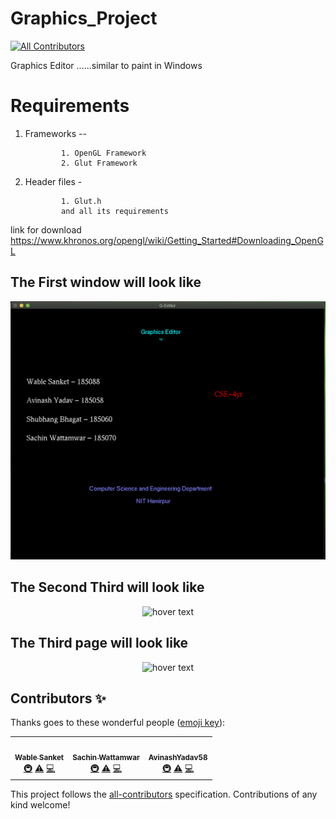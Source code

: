 # Graphics_Project
<!-- ALL-CONTRIBUTORS-BADGE:START - Do not remove or modify this section -->
[![All Contributors](https://img.shields.io/badge/all_contributors-3-orange.svg?style=flat-square)](#contributors-)
<!-- ALL-CONTRIBUTORS-BADGE:END -->
Graphics Editor ......similar to paint in Windows
# Requirements
 1. Frameworks -- 
 
                1. OpenGL Framework
                2. Glut Framework
                

 2. Header files -
 
                1. Glut.h
                and all its requirements


link for download https://www.khronos.org/opengl/wiki/Getting_Started#Downloading_OpenGL



## The First window will look like

<p align="center">
  <img src="https://github.com/Sanketwable/Graphics_Project/blob/master/Images/firstpage.png" width="600" title="hover text">
</p>

## The Second Third will look like

<p align="center">
  <img src="https://github.com/Sanketwable/Graphics_Project/blob/master/Images/secondpage.png" width ="600" title="hover text">
</p>

## The Third page will look like 

<p align="center">
  <img src="https://github.com/Sanketwable/Graphics_Project/blob/master/Images/thirdpage.png" width="600" title="hover text">
</p>

## Contributors ✨

Thanks goes to these wonderful people ([emoji key](https://allcontributors.org/docs/en/emoji-key)):

<!-- ALL-CONTRIBUTORS-LIST:START - Do not remove or modify this section -->
<!-- prettier-ignore-start -->
<!-- markdownlint-disable -->
<table>
  <tr>
    <td align="center"><a href="http://wablesanket.xyz"><img src="https://avatars0.githubusercontent.com/u/43716242?v=4" width="100px;" alt=""/><br /><sub><b>Wable Sanket</b></sub></a><br /><a href="#infra-Sanketwable" title="Infrastructure (Hosting, Build-Tools, etc)">🚇</a> <a href="https://github.com/Sanketwable/Graphics_Project/commits?author=Sanketwable" title="Tests">⚠️</a> <a href="https://github.com/Sanketwable/Graphics_Project/commits?author=Sanketwable" title="Code">💻</a></td>
    <td align="center"><a href="https://github.com/Sachinwattamwar"><img src="https://avatars3.githubusercontent.com/u/43489632?v=4" width="100px;" alt=""/><br /><sub><b>Sachin Wattamwar</b></sub></a><br /><a href="#infra-Sachinwattamwar" title="Infrastructure (Hosting, Build-Tools, etc)">🚇</a> <a href="https://github.com/Sanketwable/Graphics_Project/commits?author=Sachinwattamwar" title="Tests">⚠️</a> <a href="https://github.com/Sanketwable/Graphics_Project/commits?author=Sachinwattamwar" title="Code">💻</a></td>
    <td align="center"><a href="https://github.com/AvinashYadav58"><img src="https://avatars1.githubusercontent.com/u/57042665?v=4" width="100px;" alt=""/><br /><sub><b>AvinashYadav58</b></sub></a><br /><a href="#infra-AvinashYadav58" title="Infrastructure (Hosting, Build-Tools, etc)">🚇</a> <a href="https://github.com/Sanketwable/Graphics_Project/commits?author=AvinashYadav58" title="Tests">⚠️</a> <a href="https://github.com/Sanketwable/Graphics_Project/commits?author=AvinashYadav58" title="Code">💻</a></td>
  </tr>
</table>

<!-- markdownlint-enable -->
<!-- prettier-ignore-end -->
<!-- ALL-CONTRIBUTORS-LIST:END -->

This project follows the [all-contributors](https://github.com/all-contributors/all-contributors) specification. Contributions of any kind welcome!